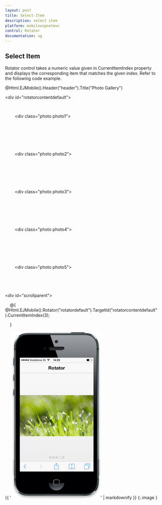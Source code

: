 ```yaml
---
layout: post
title: Select-Item
description: select item
platform: mobileaspnetmvc
control: Rotator
documentation: ug
---
```


## Select Item

Rotator control takes a numeric value given in CurrentItemIndex property and displays the corresponding item that matches the given index. Refer to the following code example.

<!-- header control -->

@Html.EJMobile().Header("header").Title("Photo Gallery")



<div id="rotatorcontentdefault">

    <div>

        <div class="photo photo1">

        </div>

    </div>

    <div>

        <div class="photo photo2">

        </div>

    </div>

    <div>

        <div class="photo photo3">

        </div>

    </div>

    <div>

        <div class="photo photo4">

        </div>

    </div>

    <div>

        <div class="photo photo5">

        </div>

    </div>

</div>



<div id="scrollparent">

    @{         @Html.EJMobile().Rotator("rotatordefault").TargetId("rotatorcontentdefault").CurrentItemIndex(3);

    }

</div>





{{ '![F:/thangavel/dev/source/Trunk/JSDoc/rotator-2.png](Select-Item_images/Select-Item_img1.png)' | markdownify }}
{:.image }


